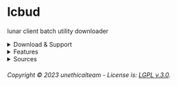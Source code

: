 # lcbud
lunar client batch utility downloader

<!--- **⚠ Warning:** </br> --->

<details>
   <summary>Download & Support</summary>

  ### [Download Here](https://github.com/unethicalmc/lcbud/archive/refs/heads/main.zip) <br>
  Join our [Discord](https://discord.gg/vhJ8Dsp9qa) for faster support, or create a GitHub Issue. <br>
     
</details>

<details>
   <summary>Features</summary>
  
  ### Features
  * **An all-in-one solution.**
  * **Utilizing Windows cURL (Windows 10+).**
  * **Powershell free for security conscious users.**
  * **Downgrade Lunar Client Launcher to 2.16.1**
     
</details>

<details>
   <summary>Sources</summary>
   
  ### Sources
  This project downloads from the following authors:
  * https://github.com/Weave-MC
  * https://github.com/Youded-byte
  * https://github.com/Nilsen84
  * https://github.com/koxx12-dev
  * https://github.com/PianoPenguin471
  * https://github.com/Syz66
  * https://github.com/Zxnii
  * https://github.com/Yan-Jobs
  * https://github.com/betterclient
  * https://gitlab.com/candicey-weave
  * https://codeberg.org/Candicey-Weave
  * https://github.com/uchks
  * https://codeberg.org/chloe
  * https://github.com/Ultramicroscope
  * https://github.com/thaYt
  * https://github.com/supercoolspy
  * https://github.com/Tryflle
  * https://github.com/770grappenmaker
  * https://github.com/legitish
  * https://github.com/kacorvixon1337
  * https://github.com/jagt
</details>

###### Copyright © 2023 unethicalteam - License is: [LGPL v.3.0](https://github.com/unethicalteam/lcbud/blob/main/COPYING.LESSER).
